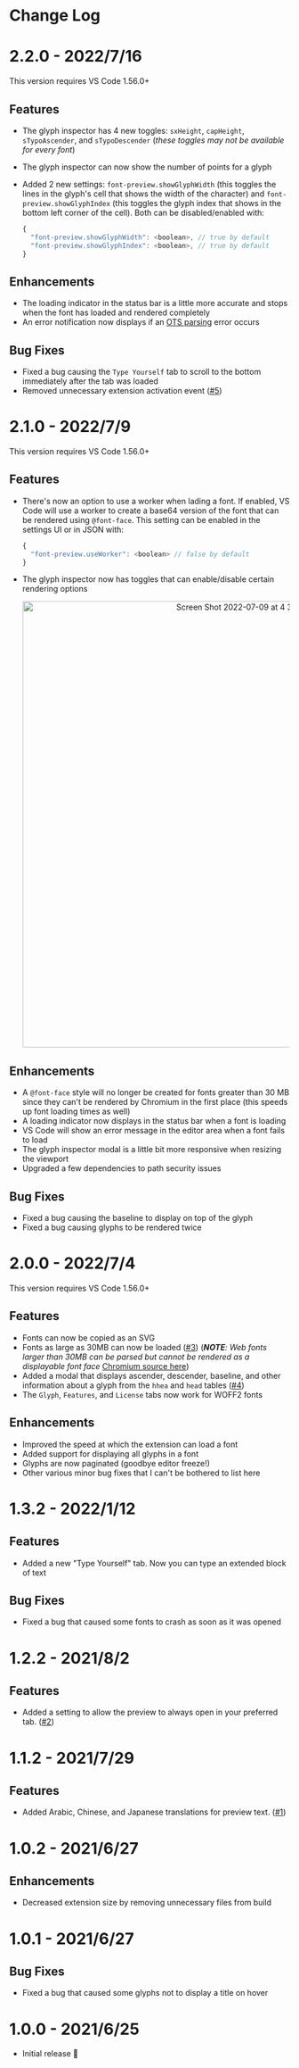 # Change Log

# 2.2.0 - 2022/7/16

This version requires VS Code 1.56.0+

## Features
- The glyph inspector has 4 new toggles: `sxHeight`, `capHeight`, `sTypoAscender`, and `sTypoDescender` (_these toggles may not be available for every font_)
- The glyph inspector can now show the number of points for a glyph
- Added 2 new settings: `font-preview.showGlyphWidth` (this toggles the lines in the glyph's cell that shows the width of the character) and `font-preview.showGlyphIndex` (this toggles the glyph index that shows in the bottom left corner of the cell). Both can be disabled/enabled with:

  ```js
  {
    "font-preview.showGlyphWidth": <boolean>, // true by default
    "font-preview.showGlyphIndex": <boolean>, // true by default
  }
  ```

## Enhancements

- The loading indicator in the status bar is a little more accurate and stops when the font has loaded and rendered completely
- An error notification now displays if an [OTS parsing](https://chromium.googlesource.com/external/github.com/khaledhosny/ots/+/HEAD/docs/DesignDoc.md) error occurs

## Bug Fixes
- Fixed a bug causing the `Type Yourself` tab to scroll to the bottom immediately after the tab was loaded
- Removed unnecessary extension activation event ([#5](https://github.com/ctcuff/vscode-font-preview/issues/5))

# 2.1.0 - 2022/7/9

This version requires VS Code 1.56.0+

## Features

- There's now an option to use a worker when lading a font. If enabled, VS Code will use a worker to create a base64 version of the font that can be rendered using `@font-face`. This setting can be enabled in the settings UI or in JSON with:
  ```js
  {
    "font-preview.useWorker": <boolean> // false by default
  }
  ```
- The glyph inspector now has toggles that can enable/disable certain rendering options

    <div align="center">
      <img width="800" alt="Screen Shot 2022-07-09 at 4 33 47 PM" src="https://user-images.githubusercontent.com/7400747/178122503-eb35290f-bec8-494b-8583-67f9ecc5b632.png">
    </div>

## Enhancements

- A `@font-face` style will no longer be created for fonts greater than 30 MB since they can't be rendered by Chromium in the first place (this speeds up font loading times as well)
- A loading indicator now displays in the status bar when a font is loading
- VS Code will show an error message in the editor area when a font fails to load
- The glyph inspector modal is a little bit more responsive when resizing the viewport
- Upgraded a few dependencies to path security issues

## Bug Fixes

- Fixed a bug causing the baseline to display on top of the glyph
- Fixed a bug causing glyphs to be rendered twice

# 2.0.0 - 2022/7/4

This version requires VS Code 1.56.0+

## Features

- Fonts can now be copied as an SVG
- Fonts as large as 30MB can now be loaded ([#3](https://github.com/ctcuff/vscode-font-preview/issues/3)) (_**NOTE**: Web fonts larger than 30MB can be parsed but cannot be rendered as a displayable font face_ [Chromium source here](https://chromium.googlesource.com/chromium/blink/+/refs/heads/main/Source/platform/fonts/opentype/OpenTypeSanitizer.cpp#70))
- Added a modal that displays ascender, descender, baseline, and other information about a glyph from the `hhea` and `head` tables ([#4](https://github.com/ctcuff/vscode-font-preview/issues/4))
- The `Glyph`, `Features`, and `License` tabs now work for WOFF2 fonts

## Enhancements

- Improved the speed at which the extension can load a font
- Added support for displaying all glyphs in a font
- Glyphs are now paginated (goodbye editor freeze!)
- Other various minor bug fixes that I can't be bothered to list here

# 1.3.2 - 2022/1/12

## Features

- Added a new "Type Yourself" tab. Now you can type an extended block of text

## Bug Fixes

- Fixed a bug that caused some fonts to crash as soon as it was opened

# 1.2.2 - 2021/8/2

## Features

- Added a setting to allow the preview to always open in your preferred tab. ([#2](https://github.com/ctcuff/vscode-font-preview/issues/2))

# 1.1.2 - 2021/7/29

## Features

- Added Arabic, Chinese, and Japanese translations for preview text. ([#1](https://github.com/ctcuff/vscode-font-preview/issues/1))

# 1.0.2 - 2021/6/27

## Enhancements

- Decreased extension size by removing unnecessary files from build

# 1.0.1 - 2021/6/27

## Bug Fixes

- Fixed a bug that caused some glyphs not to display a title on hover

# 1.0.0 - 2021/6/25

- Initial release 🎉
